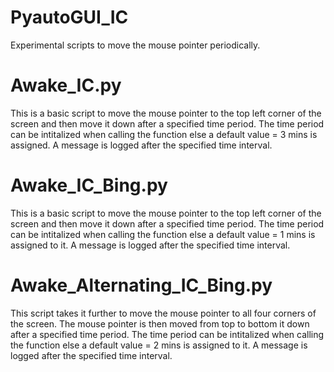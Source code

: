# PyautoGUI_IC
Experimental scripts to move the mouse pointer periodically.

# Awake_IC.py
This is a basic script to move the mouse pointer to the top left corner of the screen and then move it down after a specified time period. The time period can be intitalized when calling the function else a default value = 3 mins is assigned. A message is logged after the specified time interval.

# Awake_IC_Bing.py
This is a basic script to move the mouse pointer to the top left corner of the screen and then move it down after a specified time period. The time period can be intitalized when calling the function else a default value = 1 mins is assigned to it. A message is logged after the specified time interval.

# Awake_Alternating_IC_Bing.py
This script takes it further to move the mouse pointer to all four corners of the screen. The mouse pointer is then moved from top to bottom it down after a specified time period. The time period can be intitalized when calling the function else a default value = 2 mins is assigned to it. A message is logged after the specified time interval.
